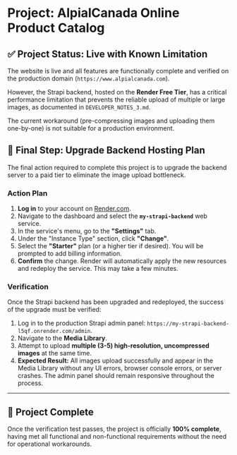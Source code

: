 # Project: AlpialCanada Online Product Catalog

## ✅ Project Status: Live with Known Limitation

The website is live and all features are functionally complete and verified on the production domain (`https://www.alpialcanada.com`).

However, the Strapi backend, hosted on the **Render Free Tier**, has a critical performance limitation that prevents the reliable upload of multiple or large images, as documented in `DEVELOPER_NOTES_3.md`.

The current workaround (pre-compressing images and uploading them one-by-one) is not suitable for a production environment.

## 🚀 Final Step: Upgrade Backend Hosting Plan

The final action required to complete this project is to upgrade the backend server to a paid tier to eliminate the image upload bottleneck.

### Action Plan

1.  **Log in** to your account on [Render.com](https://dashboard.render.com/).
2.  Navigate to the dashboard and select the **`my-strapi-backend`** web service.
3.  In the service's menu, go to the **"Settings"** tab.
4.  Under the "Instance Type" section, click **"Change"**.
5.  Select the **"Starter"** plan (or a higher tier if desired). You will be prompted to add billing information.
6.  **Confirm** the change. Render will automatically apply the new resources and redeploy the service. This may take a few minutes.

### Verification

Once the Strapi backend has been upgraded and redeployed, the success of the upgrade must be verified:

1.  Log in to the production Strapi admin panel: `https://my-strapi-backend-l5qf.onrender.com/admin`.
2.  Navigate to the **Media Library**.
3.  Attempt to upload **multiple (3-5) high-resolution, uncompressed images** at the same time.
4.  **Expected Result:** All images upload successfully and appear in the Media Library without any UI errors, browser console errors, or server crashes. The admin panel should remain responsive throughout the process.

---

## 🎉 Project Complete

Once the verification test passes, the project is officially **100% complete**, having met all functional and non-functional requirements without the need for operational workarounds.
